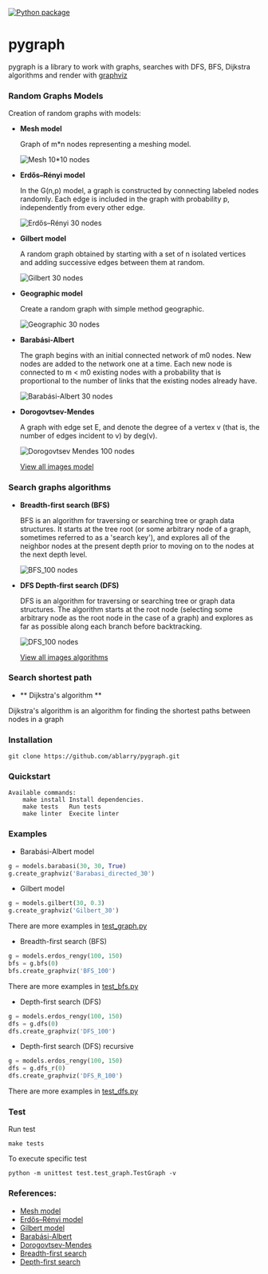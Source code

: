[![Python package](https://github.com/ablarry/pygraph/actions/workflows/python-publish.yml/badge.svg)](https://github.com/ablarry/pygraph/actions/workflows/python-publish.yml)
# pygraph
pygraph is a library to work with graphs, searches with DFS, BFS, Dijkstra algorithms and render with [graphviz](https://graphviz.org/) 

### Random Graphs Models
Creation of random graphs with models:

- **Mesh model**

  Graph of m*n nodes representing a meshing model.


  ![Mesh 10*10 nodes](images/png/Mesh_10x10_directed.png)


- **Erdős–Rényi model** 
  
  In the G(n,p) model, a graph is constructed by connecting labeled nodes randomly. Each edge is included in the graph with probability p, independently from every other edge.
  

  ![Erdős–Rényi 30 nodes](images/png/Erdos_directed_100_Black.png) 

- **Gilbert model**
  
  A random graph obtained by starting with a set of n isolated vertices and adding successive edges between them at random.


  ![Gilbert 30 nodes](images/png/Gilbert_30.png)

- **Geographic model**

  Create a random graph with simple method geographic.


  ![Geographic 30 nodes](images/png/GeoSimple_30_Black.png)


- **Barabási-Albert**
  
  The graph begins with an initial connected network of m0 nodes.
  New nodes are added to the network one at a time. Each new node is connected to m < m0 existing nodes with a probability that is proportional to the number of links that the existing nodes already have.


  ![Barabási-Albert 30 nodes](images/png/Barabasi_directed_30.png)

- **Dorogovtsev-Mendes**

  A graph with edge set E, and denote the degree of a vertex v (that is, the number of edges incident to v) by deg(v).
  

  ![Dorogovtsev Mendes 100 nodes](images/png/Dorogovtsev_directed_100_Black.png)

  [View all images model](images/png)


### Search graphs algorithms 

- **Breadth-first search (BFS)**

  BFS is an algorithm for traversing or searching tree or graph data structures. It starts at the tree root (or some arbitrary node of a graph, sometimes referred to as a 'search key'), and explores all of the neighbor nodes at the present depth prior to moving on to the nodes at the next depth level.


  ![BFS_100 nodes](images/png/BFS_100.png)

- **DFS Depth-first search (DFS)**

  DFS is an algorithm for traversing or searching tree or graph data structures. The algorithm starts at the root node (selecting some arbitrary node as the root node in the case of a graph) and explores as far as possible along each branch before backtracking.


  ![DFS_100 nodes](images/png/DFS_100.png)
  
  [View all images algorithms](images/png)

### Search shortest path  

- ** Dijkstra's algorithm **

Dijkstra's algorithm  is an algorithm for finding the shortest paths between nodes in a graph

### Installation 

```
git clone https://github.com/ablarry/pygraph.git
```
### Quickstart
```
Available commands:
	make install Install dependencies.
	make tests   Run tests
	make linter  Execite linter
```

### Examples
- Barabási-Albert model
```python
g = models.barabasi(30, 30, True)
g.create_graphviz('Barabasi_directed_30')
```
- Gilbert model
```python
g = models.gilbert(30, 0.3)
g.create_graphviz('Gilbert_30')
```
There are more examples in [test_graph.py](/test/test_graph.py)


- Breadth-first search (BFS)
```python
g = models.erdos_rengy(100, 150)
bfs = g.bfs(0)
bfs.create_graphviz('BFS_100')
```
There are more examples in [test_bfs.py](/test/test_bfs.py)


- Depth-first search (DFS)
```python
g = models.erdos_rengy(100, 150)
dfs = g.dfs(0)
dfs.create_graphviz('DFS_100')
```

- Depth-first search (DFS) recursive
```python
g = models.erdos_rengy(100, 150)
dfs = g.dfs_r(0)
dfs.create_graphviz('DFS_R_100')
```
There are more examples in [test_dfs.py](/test/test_dfs.py)

### Test
Run test
```
make tests
```
To execute specific test
```
python -m unittest test.test_graph.TestGraph -v
```
### References:
- [Mesh model](https://en.wikipedia.org/wiki/Mesh_generation)
- [Erdős–Rényi model](https://en.wikipedia.org/wiki/Erd%C5%91s%E2%80%93R%C3%A9nyi_model)
- [Gilbert model](https://en.wikipedia.org/wiki/Random_graph)
- [Barabási-Albert](https://en.wikipedia.org/wiki/Barab%C3%A1si%E2%80%93Albert_model#Algorithm)
- [Dorogovtsev-Mendes](https://en.wikipedia.org/wiki/Barab%C3%A1si%E2%80%93Albert_model#Algorithm)
- [Breadth-first search](https://en.wikipedia.org/wiki/Breadth-first_search)
- [Depth-first search](https://en.wikipedia.org/wiki/Depth-first_search)
